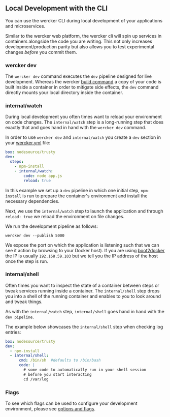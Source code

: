 ## Local Development with the CLI

You can use the wercker CLI during local development of your
applications and microservices.

Similar to the wercker web platform, the
wercker cli will spin up services in containers alongside the code you
are writing. This not only increases
development/production parity but also allows you to test experimental
changes _before_ you commit them.

### wercker dev

The `wercker dev` command executes the `dev` pipeline designed for live
development. Whereas the wercker [build command](/cli/usage/building.html) a
copy of your code is built inside a container in order to mitigate side
effects, the `dev` command directly mounts your local directory inside the
container.

### internal/watch

During local development you often times want to reload your environment on
code changes. The `internal/watch` step is a long-running step that does
exactly that and goes hand in hand with the `wercker dev` command.

In order to use `wercker dev` and `internal/watch` you create a `dev` section
in your [wercker.yml](/docs/wercker-yml/index.html) file:

```yaml
box: nodesource/trusty
dev:
  steps:
    - npm-install
    - internal/watch:
        code: node app.js
        reload: true
```

In this example we set up a `dev` pipeline in which one initial step,
`npm-install` is run to prepare the container's environment and install
the necessary dependencies.

Next, we use the `internal/watch` step to
launch the application and through `reload: true` we reload the
environment on file changes.

We run the development pipeline as follows:

```no-highlight
wercker dev --publish 5000
```

We expose the port on which the application is listening such that we
can see it action by browsing to your Docker host). If you are using
[boot2docker](http://boot2docker.io) the IP is usually `192.168.59.103`
but we tell you the IP address of the host once the step is run.

### internal/shell

Often times you want to inspect the state of a container between steps
or tweak services running inside a container. The `internal/shell` step
drops you into a shell of the running container and enables to you to
look around and tweak things.

As with the `internal/watch` step,
`internal/shell` goes hand in hand with the `dev pipeline`.

The example below showcases the `internal/shell` step when checking log
entries:

```yaml
box: nodesource/trusty
dev:
  - npm-install
  - internal/shell:
      cmd: /bin/sh  #defaults to /bin/bash
      code: |
        # some code to automatically run in your shell session
        # before you start interacting
        cd /var/log
```

### Flags
To see which flags can be used to configure your development environment, please
see [options and flags](/cli/configuration/options-and-flags.html).

